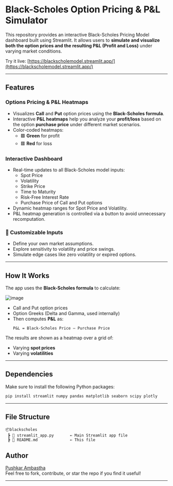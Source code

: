 # Black-Scholes Option Pricing & P&L Simulator

This repository provides an interactive Black-Scholes Pricing Model dashboard built using Streamlit. It allows users to **simulate and visualize both the option prices and the resulting P&L (Profit and Loss)** under varying market conditions.

Try it live: [https://blackscholemodel.streamlit.app/](https://blackscholemodel.streamlit.app/)

---

## Features

### Options Pricing & P&L Heatmaps
- Visualizes **Call** and **Put** option prices using the **Black-Scholes formula**.
- Interactive **P&L heatmaps** help you analyze your **profit/loss** based on the option **purchase price** under different market scenarios.
- Color-coded heatmaps:
  - 🟩 **Green** for profit
  - 🟥 **Red** for loss

### Interactive Dashboard
- Real-time updates to all Black-Scholes model inputs:
  - Spot Price
  - Volatility
  - Strike Price
  - Time to Maturity
  - Risk-Free Interest Rate
  - Purchase Price of Call and Put options
- Dynamic heatmap ranges for Spot Price and Volatility.
- P&L heatmap generation is controlled via a button to avoid unnecessary recomputation.

### 🎯 Customizable Inputs
- Define your own market assumptions.
- Explore sensitivity to volatility and price swings.
- Simulate edge cases like zero volatility or expired options.

---

## How It Works

The app uses the **Black-Scholes formula** to calculate:

![image](https://miro.medium.com/v2/resize:fit:904/1*82ZaRKWa3gUCCdTrZGeUlQ.png)

- Call and Put option prices
- Option Greeks (Delta and Gamma, used internally)
- Then computes **P&L** as:
  ```
  P&L = Black-Scholes Price – Purchase Price
  ```

The results are shown as a heatmap over a grid of:
- Varying **spot prices**
- Varying **volatilities**

---

## Dependencies

Make sure to install the following Python packages:

```bash
pip install streamlit numpy pandas matplotlib seaborn scipy plotly
```

---

## File Structure

```
📦blackscholes
 ┣ 📄 streamlit_app.py       ← Main Streamlit app file
 ┣ 📄 README.md              ← This file
```

## Author

[Pushkar Ambastha](https://www.linkedin.com/in/pushkar-ambastha/)  
Feel free to fork, contribute, or star the repo if you find it useful!

---
